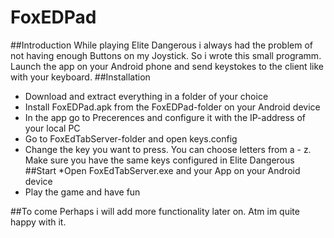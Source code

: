 # FoxEDPad
##Introduction
While playing Elite Dangerous i always had the problem of not having enough Buttons on my Joystick. So i wrote this small programm.
Launch the app on your Android phone and send keystokes to the client like with your keyboard. 
##Installation
* Download and extract everything in a folder of your choice
* Install FoxEDPad.apk from the FoxEDPad-folder on your Android device
* In the app go to Precerences and configure it with the IP-address of your local PC
* Go to FoxEdTabServer-folder and open keys.config
* Change the key you want to press. You can choose letters from a - z. Make sure you have the same keys configured in Elite Dangerous
##Start 
*Open FoxEdTabServer.exe and your App on your Android device
* Play the game and have fun

##To come
Perhaps i will add more functionality later on. Atm im quite happy with it.  
